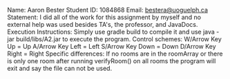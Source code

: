 Name: Aaron Bester 
Student ID: 1084868 
Email: bestera@uoguelph.ca 
Statement: I did all of the work for this assignment by myself and no external help was used besides TA's, the professor, and JavaDocs. 
Execution Instructions: Simply use gradle build to compile it and use java -jar build/libs/A2.jar to execute the program. 
Control schemes: 
W/Arrow Key Up = Up 
A/Arrow Key Left = Left 
S/Arrow Key Down = Down 
D/Arrow Key Right = Right 
Specific differences: If no rooms are in the roomArray or there is only one room after running verifyRoom() on all rooms the program will exit and say the file can not be used.

